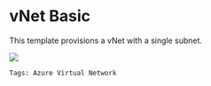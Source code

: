 # vNet Basic

<p>This template provisions a vNet with a single subnet.</p>

<a href="https://azuredeploy.net/" target="_blank">
    <img src="https://azurecomcdn.azureedge.net/mediahandler/acomblog/media/Default/blog/deploybutton.png"/>
</a>

`Tags: Azure Virtual Network`
